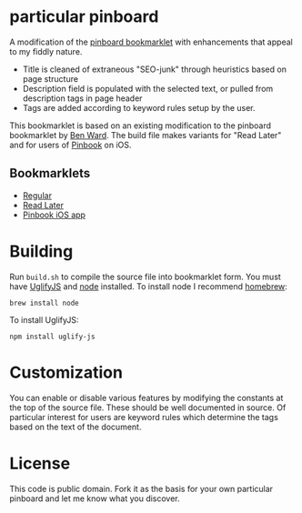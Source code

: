 # particular pinboard

A modification of the [pinboard bookmarklet][pinboard] with enhancements that appeal to my fiddly nature. 

- Title is cleaned of extraneous "SEO-junk" through heuristics based on page structure 
- Description field is populated with the selected text, or pulled from description tags in page header
- Tags are added according to keyword rules setup by the user.

This bookmarklet is based on an existing modification to the pinboard bookmarklet by [Ben Ward][benward]. The build file makes variants for "Read Later" and for users of [Pinbook][pinbook] on iOS.

## Bookmarklets

- [Regular](https://gist.github.com/cfd44a7a72442bb734eb)
- [Read Later](https://gist.github.com/98d36e72c48d1795553a)
- [Pinbook iOS app](https://gist.github.com/ff3d0c2e84def744a53d)

# Building

Run `build.sh` to compile the source file into bookmarklet form. You must have [UglifyJS][uglify] and [node][node] installed. To install node I recommend [homebrew][homebrew]:

	brew install node

To install UglifyJS:

	npm install uglify-js

# Customization

You can enable or disable various features by modifying the constants at the top of the source file. These should be well documented in source. Of particular interest for users are keyword rules which determine the tags based on the text of the document.

# License

This code is public domain. Fork it as the basis for your own particular pinboard and let me know what you discover.

[pinboard]:http://pinboard.in/howto/
[benward]:https://gist.github.com/BenWard/801657
[pinbook]:http://albinadevelopment.com/pinbook/
[homebrew]:http://mxcl.github.com/homebrew/
[node]:http://nodejs.org/
[uglify]:https://github.com/mishoo/UglifyJS